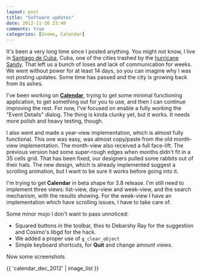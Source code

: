 ```yaml
---
layout: post
title: "Software updates"
date: 2012-11-30 23:40
comments: true
categories: [Gnome, Calendar]
---
```

It's been a very long time since I posted anything.
You might not know, I live in [Santiago de Cuba][1], Cuba, one of the cities trashed by the [hurricane
Sandy][2]. That left us a bunch of loses and lack of communication for weeks. We went
without power for at least 14 days, so you can imagine why I was not posting updates. Some time has
passed and the city is growing back from its ashes.

I've been working on [**Calendar**][3], trying to get some minimal functioning
application, to get something out for you to use, and then I can continue
improving the rest. For now, I've focused on enable a fully working the "Event Details"
dialog. The thing is kinda clunky yet, but it works. It needs more polish
and heavy testing, though.

I also went and made a year-view implementation, which is almost fully
functional. This one was easy, was almost copy/paste from the old month-view
implementation.
The month-view also received a full face-lift. The previous version had some
super-rough edges when months didn't fit in a 35 cells grid. That has been
fixed, our designers pulled some rabbits out of their hats. The new design,
which is already implemented suggest a scrolling
animation, but I want to be sure it works before going into it.

I'm trying to get **Calendar** in beta
shape for 3.8 release. I'm still need to implement three views: list-view,
day-view and week-view, and the search mechanism, with the results showing.
For the week-view I have an implementation which have scrolling issues,
I have to take care of.

Some minor mojo I don't want to pass unnoticed:

* Squared buttons in the toolbar, thxs to Debarshy Ray for the suggestion and Cosimo's libgd for the hack.
* We added a proper use of `g_clear_object`
* Simple keyboard shortcuts, for **Quit** and change amount views.

Now some screenshots

{{ 'calendar_dec_2012' | image_list }}

[1]: http://en.wikipedia.org/wiki/Santiago_de_Cuba
[2]: http://en.wikipedia.org/wiki/Hurricane_Sandy
[3]: https://live.gnome.org/Design/Apps/Calendar
